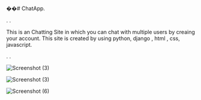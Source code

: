 ��#   C h a t A p p .

.
.

This is an Chatting Site in which you can chat with multiple users by creaing your account.
This site is created by using python, django , html , css, javascript.

.
.



![Screenshot (3)](https://github.com/shivamnegi305/ChatApp/assets/125632146/43458efe-3afd-4a21-9ead-02a3815398db)

 ![Screenshot (3)](https://github.com/shivamnegi305/ChatApp/assets/125632146/643021d9-4e6d-4ac3-b862-a54fbe866c5e)

![Screenshot (6)](https://github.com/shivamnegi305/ChatApp/assets/125632146/5604b09a-8b8c-4cb5-b41e-8dfa2da05bc7)
